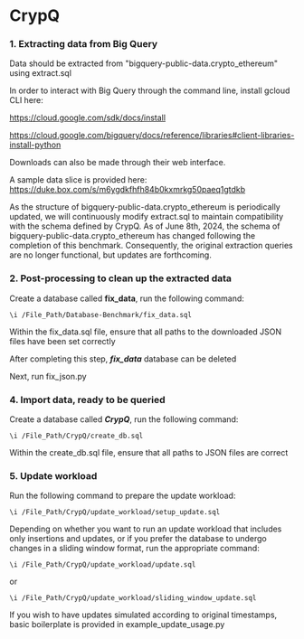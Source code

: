 # CrypQ
### 1. Extracting data from Big Query

Data should be extracted from "bigquery-public-data.crypto_ethereum" using extract.sql

In order to interact with Big Query through the command line, install gcloud CLI here:

https://cloud.google.com/sdk/docs/install

https://cloud.google.com/bigquery/docs/reference/libraries#client-libraries-install-python

Downloads can also be made through their web interface.

A sample data slice is provided here: https://duke.box.com/s/m6ygdkfhfh84b0kxmrkg50paeq1gtdkb

As the structure of bigquery-public-data.crypto_ethereum is periodically updated, we will continuously modify extract.sql to maintain compatibility with the schema defined by CrypQ. As of June 8th, 2024, the schema of bigquery-public-data.crypto_ethereum has changed following the completion of this benchmark. Consequently, the original extraction queries are no longer functional, but updates are forthcoming.

### 2. Post-processing to clean up the extracted data

Create a database called **fix_data**, run the following command:

```
\i /File_Path/Database-Benchmark/fix_data.sql
```
Within the fix_data.sql file, ensure that all paths to the downloaded JSON files have been set correctly

After completing this step, ***fix_data*** database can be deleted

Next, run fix_json.py

### 4. Import data, ready to be queried 

Create a database called ***CrypQ***, run the following command:
```
\i /File_Path/CrypQ/create_db.sql
```
Within the create_db.sql file, ensure that all paths to JSON files are correct

### 5. Update workload

Run the following command to prepare the update workload:
```
\i /File_Path/CrypQ/update_workload/setup_update.sql
```
Depending on whether you want to run an update workload that includes only insertions and updates, or if you prefer the database to undergo changes in a sliding window format, run the appropriate command:
```
\i /File_Path/CrypQ/update_workload/update.sql
```
or
```
\i /File_Path/CrypQ/update_workload/sliding_window_update.sql
```
If you wish to have updates simulated according to original timestamps, basic boilerplate is provided in example_update_usage.py

